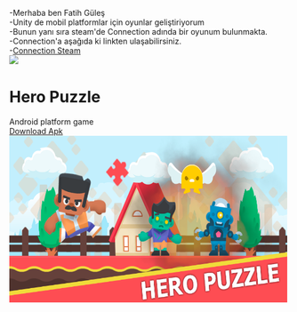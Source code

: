 -Merhaba ben Fatih Güleş<br>
-Unity de mobil platformlar için oyunlar geliştiriyorum<br>
-Bunun yanı sıra steam'de Connection adında bir oyunum bulunmakta.<br>
-Connection'a aşağıda ki linkten ulaşabilirsiniz.<br>
-<a href="https://store.steampowered.com/app/1769730/Connection/">Connection Steam</a><br>
<img src="https://cdn.cloudflare.steamstatic.com/steam/apps/1769730/header.jpg?t=1632912311"/>
# Hero Puzzle<br>
Android platform game <br> <a href="https://github.com/fatihgules/Hero-Puzzle-Mobile/raw/main/Apk/Hero_Puzzle.apk">Download Apk</a><br>
<img width="500" height="300" src="https://raw.githubusercontent.com/fatihgules/Hero-Puzzle-Mobile/main/G_PLAY_COVER.png"/>




<!---
fatihgules/fatihgules is a ✨ special ✨ repository because its `README.md` (this file) appears on your GitHub profile.
You can click the Preview link to take a look at your changes.
--->
